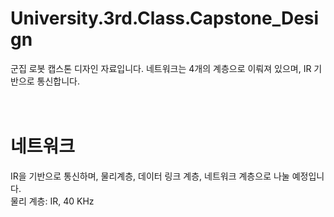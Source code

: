 # University.3rd.Class.Capstone_Design
군집 로봇 캡스톤 디자인 자료입니다. 네트워크는 4개의 계층으로 이뤄져 있으며, IR 기반으로 통신합니다.
<br>
<br>
<br>
# 네트워크
IR을 기반으로 통신하며, 물리계층, 데이터 링크 계층, 네트워크 계층으로 나눌 예정입니다.     
물리 계층: IR, 40 KHz

